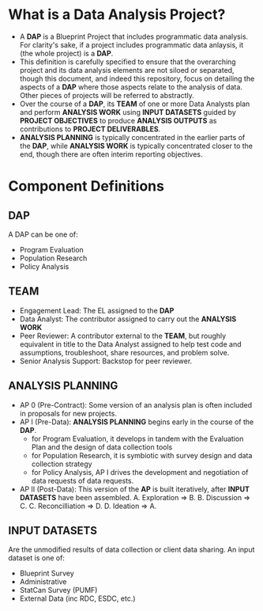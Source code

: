 # What is a Data Analysis Project?

- A **DAP** is a Blueprint Project that includes programmatic data analysis. For clarity's sake, if a project includes programmatic data anlaysis, it (the whole project) is a **DAP**.
- This definition is carefully specified to ensure that the overarching project and its data analysis elements are not siloed or separated, though this document, and indeed this repository, focus on detailing the aspects of a **DAP** where those aspects relate to the analysis of data. Other pieces of projects will be referred to abstractly.
- Over the course of a **DAP**, its **TEAM** of one or more Data Analysts plan and perform **ANALYSIS WORK** using **INPUT DATASETS** guided by **PROJECT OBJECTIVES** to produce **ANALYSIS OUTPUTS** as contributions to **PROJECT DELIVERABLES**.
- **ANALYSIS PLANNING** is typically concentrated in the earlier parts of the **DAP**, while **ANALYSIS WORK** is typically concentrated closer to the end, though there are often interim reporting objectives.

# Component Definitions

## DAP

A DAP can be one of:

- Program Evaluation
- Population Research
- Policy Analysis

## TEAM

- Engagement Lead: The EL assigned to the **DAP**
- Data Analyst: The contributor assigned to carry out the **ANALYSIS WORK**
- Peer Reviewer: A contributor external to the **TEAM**, but roughly equivalent in title to the Data Analyst assigned to help test code and assumptions, troubleshoot, share resources, and problem solve.
- Senior Analysis Support: Backstop for peer reviewer.

## ANALYSIS PLANNING

- AP 0 (Pre-Contract): Some version of an analysis plan is often included in proposals for new projects.
- AP I (Pre-Data): **ANALYSIS PLANNING** begins early in the course of the **DAP**.
  - for Program Evaluation, it develops in tandem with the Evaluation Plan and the design of data collection tools
  - for Population Research, it is symbiotic with survey design and data collection strategy
  - for Policy Analysis, AP I drives the development and negotiation of data requests of data requests.
- AP II (Post-Data): This version of the **AP** is built iteratively, after **INPUT DATASETS** have been assembled.
  A. Exploration => B.
  B. Discussion => C.
  C. Reconcilliation => D.
  D. Ideation => A.

## INPUT DATASETS

Are the unmodified results of data collection or client data sharing. An input dataset is one of:

- Blueprint Survey
- Administrative
- StatCan Survey (PUMF)
- External Data (inc RDC, ESDC, etc.)





